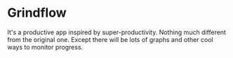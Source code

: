 # Grindflow
It's a productive app inspired by super-productivity. Nothing much different from the original one. Except there will be lots of graphs and other cool ways to monitor progress.
